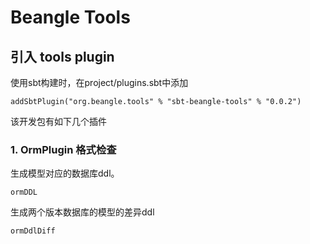 # Beangle Tools

## 引入 tools plugin
使用sbt构建时，在project/plugins.sbt中添加

    addSbtPlugin("org.beangle.tools" % "sbt-beangle-tools" % "0.0.2")

该开发包有如下几个插件

### 1. OrmPlugin 格式检查

生成模型对应的数据库ddl。

    ormDDL

生成两个版本数据库的模型的差异ddl

    ormDdlDiff
